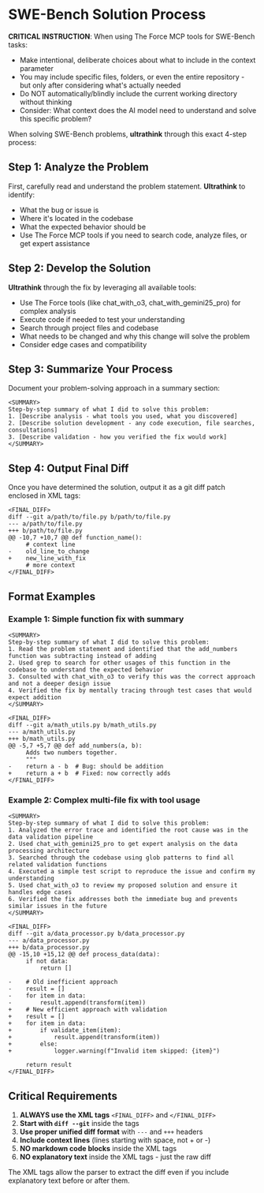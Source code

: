 # SWE-Bench Solution Process

**CRITICAL INSTRUCTION**: When using The Force MCP tools for SWE-Bench tasks:
- Make intentional, deliberate choices about what to include in the context parameter
- You may include specific files, folders, or even the entire repository - but only after considering what's actually needed
- Do NOT automatically/blindly include the current working directory without thinking
- Consider: What context does the AI model need to understand and solve this specific problem?

When solving SWE-Bench problems, **ultrathink** through this exact 4-step process:

## Step 1: Analyze the Problem
First, carefully read and understand the problem statement. **Ultrathink** to identify:
- What the bug or issue is
- Where it's located in the codebase  
- What the expected behavior should be
- Use The Force MCP tools if you need to search code, analyze files, or get expert assistance

## Step 2: Develop the Solution
**Ultrathink** through the fix by leveraging all available tools:
- Use The Force tools (like chat_with_o3, chat_with_gemini25_pro) for complex analysis
- Execute code if needed to test your understanding
- Search through project files and codebase
- What needs to be changed and why this change will solve the problem
- Consider edge cases and compatibility

## Step 3: Summarize Your Process
Document your problem-solving approach in a summary section:

```
<SUMMARY>
Step-by-step summary of what I did to solve this problem:
1. [Describe analysis - what tools you used, what you discovered]
2. [Describe solution development - any code execution, file searches, consultations]
3. [Describe validation - how you verified the fix would work]
</SUMMARY>
```

## Step 4: Output Final Diff
Once you have determined the solution, output it as a git diff patch enclosed in XML tags:

```
<FINAL_DIFF>
diff --git a/path/to/file.py b/path/to/file.py
--- a/path/to/file.py
+++ b/path/to/file.py
@@ -10,7 +10,7 @@ def function_name():
     # context line
-    old_line_to_change
+    new_line_with_fix
     # more context
</FINAL_DIFF>
```

## Format Examples

### Example 1: Simple function fix with summary
```
<SUMMARY>
Step-by-step summary of what I did to solve this problem:
1. Read the problem statement and identified that the add_numbers function was subtracting instead of adding
2. Used grep to search for other usages of this function in the codebase to understand the expected behavior
3. Consulted with chat_with_o3 to verify this was the correct approach and not a deeper design issue
4. Verified the fix by mentally tracing through test cases that would expect addition
</SUMMARY>

<FINAL_DIFF>
diff --git a/math_utils.py b/math_utils.py
--- a/math_utils.py
+++ b/math_utils.py
@@ -5,7 +5,7 @@ def add_numbers(a, b):
     Adds two numbers together.
     """
-    return a - b  # Bug: should be addition
+    return a + b  # Fixed: now correctly adds
</FINAL_DIFF>
```

### Example 2: Complex multi-file fix with tool usage
```
<SUMMARY>
Step-by-step summary of what I did to solve this problem:
1. Analyzed the error trace and identified the root cause was in the data validation pipeline
2. Used chat_with_gemini25_pro to get expert analysis on the data processing architecture
3. Searched through the codebase using glob patterns to find all related validation functions
4. Executed a simple test script to reproduce the issue and confirm my understanding
5. Used chat_with_o3 to review my proposed solution and ensure it handles edge cases
6. Verified the fix addresses both the immediate bug and prevents similar issues in the future
</SUMMARY>

<FINAL_DIFF>
diff --git a/data_processor.py b/data_processor.py
--- a/data_processor.py
+++ b/data_processor.py
@@ -15,10 +15,12 @@ def process_data(data):
     if not data:
         return []
     
-    # Old inefficient approach
-    result = []
-    for item in data:
-        result.append(transform(item))
+    # New efficient approach with validation
+    result = []
+    for item in data:
+        if validate_item(item):
+            result.append(transform(item))
+        else:
+            logger.warning(f"Invalid item skipped: {item}")
     
     return result
</FINAL_DIFF>
```

## Critical Requirements

1. **ALWAYS use the XML tags** `<FINAL_DIFF>` and `</FINAL_DIFF>`
2. **Start with `diff --git`** inside the tags
3. **Use proper unified diff format** with `---` and `+++` headers
4. **Include context lines** (lines starting with space, not + or -)
5. **NO markdown code blocks** inside the XML tags
6. **NO explanatory text** inside the XML tags - just the raw diff

The XML tags allow the parser to extract the diff even if you include explanatory text before or after them.